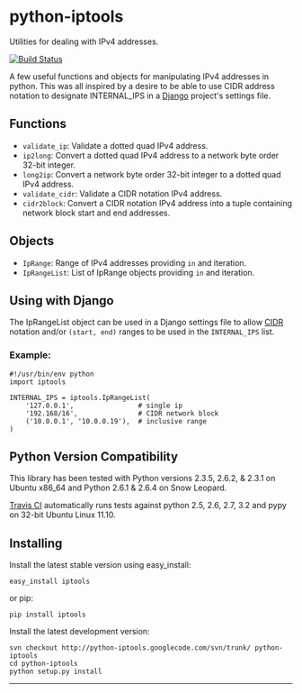 python-iptools
==============

Utilities for dealing with IPv4 addresses.

[![Build Status][ci-status]][ci-home]

A few useful functions and objects for manipulating IPv4 addresses in python.
This was all inspired by a desire to be able to use CIDR address notation to
designate INTERNAL_IPS in a [Django][] project's settings file.

Functions
---------

* `validate_ip`: Validate a dotted quad IPv4 address.
* `ip2long`: Convert a dotted quad IPv4 address to a network byte order 32-bit
  integer.
* `long2ip`: Convert a network byte order 32-bit integer to a dotted quad IPv4
  address.
* `validate_cidr`: Validate a CIDR notation IPv4 address.
* `cidr2block`: Convert a CIDR notation IPv4 address into a tuple containing
  network block start and end addresses.

Objects
-------

* `IpRange`: Range of IPv4 addresses providing `in` and iteration.
* `IpRangeList`: List of IpRange objects providing `in` and iteration.

Using with Django
-----------------

The IpRangeList object can be used in a Django settings file to allow [CIDR][]
notation and/or `(start, end)` ranges to be used in the `INTERNAL_IPS` list.

### Example: ###

    #!/usr/bin/env python
    import iptools

    INTERNAL_IPS = iptools.IpRangeList(
        '127.0.0.1',                # single ip
        '192.168/16',               # CIDR network block
        ('10.0.0.1', '10.0.0.19'),  # inclusive range
    )

Python Version Compatibility
----------------------------

This library has been tested with Python versions 2.3.5, 2.6.2, & 2.3.1 on
Ubuntu x86_64 and Python 2.6.1 & 2.6.4 on Snow Leopard.

[Travis CI][ci-home] automatically runs tests against python 2.5, 2.6, 2.7, 3.2 and pypy on 32-bit Ubuntu Linux 11.10.

Installing
----------

Install the latest stable version using easy_install:

    easy_install iptools

or pip:

    pip install iptools

Install the latest development version:

    svn checkout http://python-iptools.googlecode.com/svn/trunk/ python-iptools
    cd python-iptools
    python setup.py install

---
[ci-status]: https://secure.travis-ci.org/bd808/python-iptools.png
[ci-home]: http://travis-ci.org/bd808/python-iptools
[CIDR]: http://en.wikipedia.org/wiki/Classless_Inter-Domain_Routing
[Django]: http://www.djangoproject.com/

